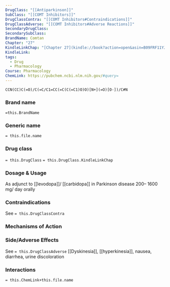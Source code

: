 ```yaml
---
DrugClass: "[[Antiparkinson]]"
SubClass: "[[COMT Inhibitors]]"
DrugClassContra: "[[COMT Inhibitors#Contraindications]]"
DrugClassAdverse: "[[COMT Inhibitors#Adverse Reactions]]"
SecondaryDrugClass: 
SecondarySubClass: 
BrandName: Comtan
Chapter: "27"
KindleLinkChap: "[Chapter 27](kindle://book?action=open&asin=B09FRF11YJ&location=14154)"
KindleLink: 
tags:
  - Drug
  - Pharmacology
Course: Pharmacology
ChemLink: https://pubchem.ncbi.nlm.nih.gov/#query=
---
```

```smiles
CCN(CC)C(=O)/C(=C/C1=CC(=C(C(=C1)O)O)[N+](=O)[O-])/C#N
```

### Brand name
`=this.BrandName`

### Generic name
`= this.file.name`

### Drug class 
`= this.DrugClass`
	`= this.DrugClass.KindleLinkChap`

### Dosage & Usage
As adjunct to [[levodopa]]/ [[carbidopa]] in Parkinson disease
200– 1600 mg/ day orally

### Contraindications
See `= this.DrugClassContra`

### Mechanisms of Action

### Side/Adverse Effects
See `= this.DrugClassAdverse`
[[Dyskinesia]], [[hyperkinesia]], nausea, diarrhea, urine discoloration

### Interactions

`= this.ChemLink+this.file.name`

 